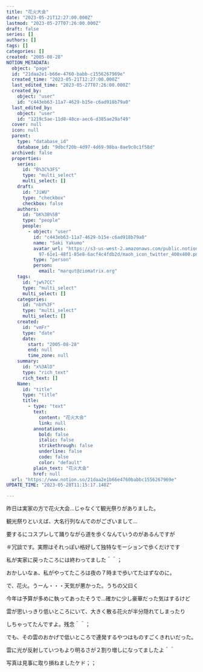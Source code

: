 ```yaml
---
title: "花火大会"
date: "2023-05-21T12:27:00.000Z"
lastmod: "2023-05-27T07:26:00.000Z"
draft: false
series: []
authors: []
tags: []
categories: []
created: "2005-08-28"
NOTION_METADATA:
  object: "page"
  id: "21daa2e1-b66e-4760-babb-c1556267969e"
  created_time: "2023-05-21T12:27:00.000Z"
  last_edited_time: "2023-05-27T07:26:00.000Z"
  created_by:
    object: "user"
    id: "c443eb63-11a7-4629-b15e-c6ad918b79a0"
  last_edited_by:
    object: "user"
    id: "1219c5ae-11d8-48ce-aec6-d385ae29af49"
  cover: null
  icon: null
  parent:
    type: "database_id"
    database_id: "9dbcf20b-4d97-4d69-98ba-8ae9c8c1f58d"
  archived: false
  properties:
    series:
      id: "B%3C%3FS"
      type: "multi_select"
      multi_select: []
    draft:
      id: "JiWU"
      type: "checkbox"
      checkbox: false
    authors:
      id: "bK%3B%5B"
      type: "people"
      people:
        - object: "user"
          id: "c443eb63-11a7-4629-b15e-c6ad918b79a0"
          name: "Saki Yakumo"
          avatar_url: "https://s3-us-west-2.amazonaws.com/public.notion-static.com/3ad1c4\
            97-61e1-48f1-85e8-6acf4c4fdb2d/maoh_icon_twitter_400x400.png"
          type: "person"
          person:
            email: "marqut@ziomatrix.org"
    tags:
      id: "jw%7CC"
      type: "multi_select"
      multi_select: []
    categories:
      id: "nbY%3F"
      type: "multi_select"
      multi_select: []
    created:
      id: "vmFr"
      type: "date"
      date:
        start: "2005-08-28"
        end: null
        time_zone: null
    summary:
      id: "x%3AlD"
      type: "rich_text"
      rich_text: []
    Name:
      id: "title"
      type: "title"
      title:
        - type: "text"
          text:
            content: "花火大会"
            link: null
          annotations:
            bold: false
            italic: false
            strikethrough: false
            underline: false
            code: false
            color: "default"
          plain_text: "花火大会"
          href: null
  url: "https://www.notion.so/21daa2e1b66e4760babbc1556267969e"
UPDATE_TIME: "2023-05-28T11:15:17.148Z"

---
```

<link rel="stylesheet" href="https://cdn.jsdelivr.net/npm/katex@0.16.2/dist/katex.min.css" integrity="sha384-bYdxxUwYipFNohQlHt0bjN/LCpueqWz13HufFEV1SUatKs1cm4L6fFgCi1jT643X" crossorigin="anonymous">


昨日は実家の方で花火大会…じゃなくて観光祭りがありました。


観光祭りといえば、大名行列なんてのがございまして…


要するにコスプレして踊りながら道を歩くなんていうのがあるんですが


＃冗談です。実際はそれっぽい格好して独特なモーションで歩くだけです


私が実家に戻ったころには終わってました＾＾；


おかしいなぁ、私がやってたころは夜の７時まで歩いてたはずなのに。


で、花火。うーん・・・天気が悪かった。うちの父曰く


今年は予算が多めに執ってあったそうで…確かに少し豪華だった気はするけど


雲が思いっきり低いところにいて、大きく散る花火が半分隠れてしまったり


しちゃってたんですよ。残念＾＾；


でも、その雲のおかげで低いところで連発するやつはものすごくきれいだった。


雲に光が反射していつもより明るさが２割り増しになってましたよ＾＾


写真は見事に取り損ねましたケド；；

